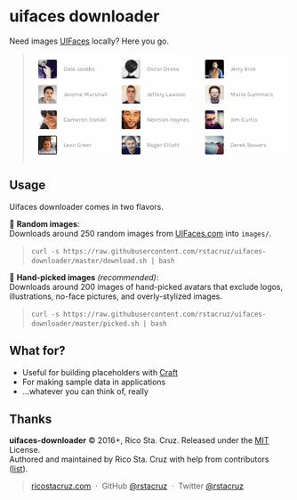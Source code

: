 # uifaces downloader

Need images [UIFaces][] locally? Here you go.

> ![](https://raw.githubusercontent.com/rstacruz/uifaces-downloader/gh-pages/screencast.gif)

## Usage

Uifaces downloader comes in two flavors.

👤 __Random images__:<br>
  Downloads around 250 random images from [UIFaces.com][UIFaces] into `images/`.
  
 > `curl -s https://raw.githubusercontent.com/rstacruz/uifaces-downloader/master/download.sh | bash`

👤 __Hand-picked images__ *(recommended)*:<br>
  Downloads around 200 images of hand-picked avatars that exclude logos, illustrations, no-face pictures, and overly-stylized images.

> `curl -s https://raw.githubusercontent.com/rstacruz/uifaces-downloader/master/picked.sh | bash`


## What for?

- Useful for building placeholders with [Craft](http://labs.invisionapp.com/craft)
- For making sample data in applications
- ...whatever you can think of, really

[UIFaces]: http://uifaces.com/

## Thanks

**uifaces-downloader** © 2016+, Rico Sta. Cruz. Released under the [MIT] License.<br>
Authored and maintained by Rico Sta. Cruz with help from contributors ([list][contributors]).

> [ricostacruz.com](http://ricostacruz.com) &nbsp;&middot;&nbsp;
> GitHub [@rstacruz](https://github.com/rstacruz) &nbsp;&middot;&nbsp;
> Twitter [@rstacruz](https://twitter.com/rstacruz)

[MIT]: http://mit-license.org/
[contributors]: http://github.com/rstacruz/uifaces-downloader/contributors
